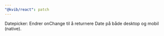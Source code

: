 ```yaml
---
"@kvib/react": patch
---
```


Datepicker: Endrer onChange til å returnere Date på både desktop og mobil (native).
